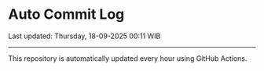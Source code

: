# Auto Commit Log

Last updated: Thursday, 18-09-2025 00:11 WIB

---

This repository is automatically updated every hour using GitHub Actions.
